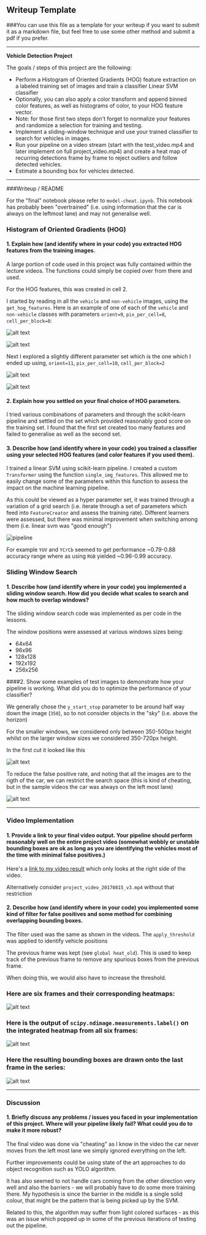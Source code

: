 ## Writeup Template
###You can use this file as a template for your writeup if you want to submit it as a markdown file, but feel free to use some other method and submit a pdf if you prefer.

---

**Vehicle Detection Project**

The goals / steps of this project are the following:

* Perform a Histogram of Oriented Gradients (HOG) feature extraction on a labeled training set of images and train a classifier Linear SVM classifier
* Optionally, you can also apply a color transform and append binned color features, as well as histograms of color, to your HOG feature vector. 
* Note: for those first two steps don't forget to normalize your features and randomize a selection for training and testing.
* Implement a sliding-window technique and use your trained classifier to search for vehicles in images.
* Run your pipeline on a video stream (start with the test_video.mp4 and later implement on full project_video.mp4) and create a heat map of recurring detections frame by frame to reject outliers and follow detected vehicles.
* Estimate a bounding box for vehicles detected.


---
###Writeup / README

For the "final" notebook please refer to `model-cheat.ipynb`. This notebook has probably been "overtrained" (i.e. using information that the car is always on the leftmost lane) and may not generalise well. 

### Histogram of Oriented Gradients (HOG)

#### 1. Explain how (and identify where in your code) you extracted HOG features from the training images.

A large portion of code used in this project was fully contained within the lecture videos. The functions could simply be copied over from there and used. 

For the HOG features, this was created in cell 2. 

I started by reading in all the `vehicle` and `non-vehicle` images, using the `get_hog_features`.  Here is an example of one of each of the `vehicle` and `non-vehicle` classes with parameters `orient=9`, `pix_per_cell=8`, `cell_per_block=8`:

![alt text](report/car_hog.png)

![alt text](report/ncar_hog.png)

Next I explored a slightly different parameter set which is the one which I ended up using, `orient=11`, `pix_per_cell=10`, `cell_per_block=2`

![alt text](report/car_hog2.png)

![alt text](report/ncar_hog2.png)

#### 2. Explain how you settled on your final choice of HOG parameters.

I tried various combinations of parameters and through the scikit-learn pipeline and settled on the set which provided reasonably good score on the training set. I found that the first set created too many features and failed to generalise as well as the second set.

#### 3. Describe how (and identify where in your code) you trained a classifier using your selected HOG features (and color features if you used them).

I trained a linear SVM using scikit-learn pipeline. I created a custom `Transformer` using the function `single_img_features`. This allowed me to easily change some of the parameters within this function to assess the impact on the machine learning pipeline. 

As this could be viewed as a hyper parameter set, it was trained through a variation of a grid search (i.e. iterate through a set of parameters which feed into `FeatureCreator` and assess the training rate). Different learners were assessed, but there was minimal improvement when switching among them (i.e. linear svm was "good enough")

![pipeline](report/pipeline.png)

For example `YUV` and `YCrCb` seemed to get performance ~0.79-0.88 accuracy range where as using `RGB` yielded ~0.96-0.99 accuracy.

### Sliding Window Search

#### 1. Describe how (and identify where in your code) you implemented a sliding window search.  How did you decide what scales to search and how much to overlap windows?

The sliding window search code was implemented as per code in the lessons.

The window positions were assessed at various windows sizes being:

*  64x64
*  96x96
*  128x128
*  192x192
*  256x256



####2. Show some examples of test images to demonstrate how your pipeline is working.  What did you do to optimize the performance of your classifier?

We generally chose the `y_start_stop` parameter to be around half way down the image (`350`), so to not consider objects in the "sky" (i.e. above the horizon)

For the smaller windows, we considered only between 350-500px height whilst on the larger window sizes we considered 350-720px height.

In the first cut it looked like this

![alt text](report/window1.png)

To reduce the false positive rate, and noting that all the images are to the rigth of the car, we can restrict the search space (this is kind of cheating, but in the sample videos the car was always on the left most lane)

![alt text](report/window2.png)

---

### Video Implementation

#### 1. Provide a link to your final video output.  Your pipeline should perform reasonably well on the entire project video (somewhat wobbly or unstable bounding boxes are ok as long as you are identifying the vehicles most of the time with minimal false positives.)

Here's a [link to my video result](./project_video_20170815_v2.mp4) which only looks at the right side of the video. 

Alternatively consider `project_video_20170815_v3.mp4` without that restriction


#### 2. Describe how (and identify where in your code) you implemented some kind of filter for false positives and some method for combining overlapping bounding boxes.

The filter used was the same as shown in the videos. The `apply_threshold` was applied to identify vehicle positions

The previous frame was kept (see `global heat_old`). This is used to keep track of the previous frame to remove any spurious boxes from the previous frame.

When doing this, we would also have to increase the threshold.


### Here are six frames and their corresponding heatmaps:

![alt text](report/heatmap.png)

### Here is the output of `scipy.ndimage.measurements.label()` on the integrated heatmap from all six frames:
![alt text](report/heatmap_label.png)

### Here the resulting bounding boxes are drawn onto the last frame in the series:
![alt text](report/final_process.png)

---

### Discussion

#### 1. Briefly discuss any problems / issues you faced in your implementation of this project.  Where will your pipeline likely fail?  What could you do to make it more robust?

The final video was done via "cheating" as I know in the video the car never moves from the left most lane we simply ignored everything on the left. 

Further improvements could be using state of the art approaches to do object recognition such as YOLO algorithm. 

It has also seemed to not handle cars coming from the other direction very well and also the barriers - we will probably have to do some more training there. My hypothesis is since the barrier in the middle is a single solid colour, that might be the pattern that is being picked up by the SVM.

Related to this, the algorithm may suffer from light colored surfaces - as this was an issue which popped up in some of the previous iterations of testing out the pipeline. 

